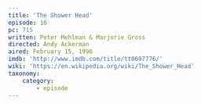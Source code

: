 ```yaml
---
title: 'The Shower Head'
episode: 16
pc: 715
written: Peter Mehlman & Marjorie Gross
directed: Andy Ackerman
aired: February 15, 1996
imdb: 'http://www.imdb.com/title/tt0697776/'
wiki: 'https://en.wikipedia.org/wiki/The_Shower_Head'
taxonomy:
    category:
        - episode
---
```

